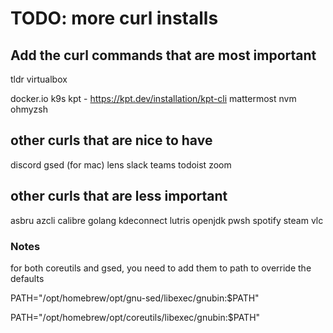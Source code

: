 # TODO: more curl installs

## Add the curl commands that are most important

tldr
virtualbox

docker.io
k9s
kpt - https://kpt.dev/installation/kpt-cli
mattermost
nvm
ohmyzsh

## other curls that are nice to have

discord
gsed (for mac)
lens
slack
teams
todoist
zoom

## other curls that are less important

asbru
azcli
calibre
golang
kdeconnect
lutris
openjdk
pwsh
spotify
steam
vlc

### Notes

for both coreutils and gsed, you need to add them to path to override the defaults

PATH="/opt/homebrew/opt/gnu-sed/libexec/gnubin:$PATH"

PATH="/opt/homebrew/opt/coreutils/libexec/gnubin:$PATH"
